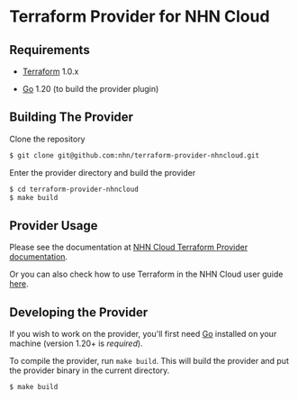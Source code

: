 Terraform Provider for NHN Cloud
============================

Requirements
------------

* [Terraform](https://www.terraform.io/downloads.html) 1.0.x

* [Go](https://golang.org/doc/install) 1.20 (to build the provider plugin)


Building The Provider
---------------------

Clone the repository

```sh
$ git clone git@github.com:nhn/terraform-provider-nhncloud.git
```

Enter the provider directory and build the provider

```sh
$ cd terraform-provider-nhncloud
$ make build
```

Provider Usage
-----------------

Please see the documentation at [NHN Cloud Terraform Provider documentation]().

Or you can also check how to use Terraform in the NHN Cloud user guide [here](https://docs.nhncloud.com/ko/Compute/Instance/ko/terraform-guide/).


Developing the Provider
---------------------------

If you wish to work on the provider, you'll first need [Go](https://golang.org) installed on your machine (version 1.20+ is *required*).

To compile the provider, run `make build`. This will build the provider and put the provider binary in the current directory.

```sh
$ make build
```
